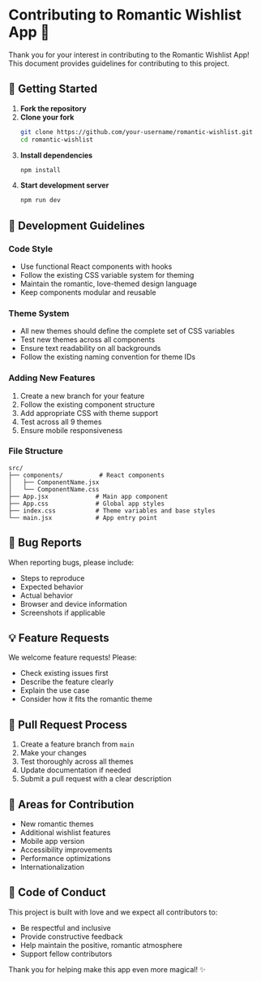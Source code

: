 # Contributing to Romantic Wishlist App 💖

Thank you for your interest in contributing to the Romantic Wishlist App! This document provides guidelines for contributing to this project.

## 🚀 Getting Started

1. **Fork the repository**
2. **Clone your fork**
   ```bash
   git clone https://github.com/your-username/romantic-wishlist.git
   cd romantic-wishlist
   ```
3. **Install dependencies**
   ```bash
   npm install
   ```
4. **Start development server**
   ```bash
   npm run dev
   ```

## 🎨 Development Guidelines

### Code Style
- Use functional React components with hooks
- Follow the existing CSS variable system for theming
- Maintain the romantic, love-themed design language
- Keep components modular and reusable

### Theme System
- All new themes should define the complete set of CSS variables
- Test new themes across all components
- Ensure text readability on all backgrounds
- Follow the existing naming convention for theme IDs

### Adding New Features
1. Create a new branch for your feature
2. Follow the existing component structure
3. Add appropriate CSS with theme support
4. Test across all 9 themes
5. Ensure mobile responsiveness

### File Structure
```
src/
├── components/          # React components
│   ├── ComponentName.jsx
│   └── ComponentName.css
├── App.jsx             # Main app component
├── App.css             # Global app styles
├── index.css           # Theme variables and base styles
└── main.jsx            # App entry point
```

## 🐛 Bug Reports

When reporting bugs, please include:
- Steps to reproduce
- Expected behavior
- Actual behavior
- Browser and device information
- Screenshots if applicable

## 💡 Feature Requests

We welcome feature requests! Please:
- Check existing issues first
- Describe the feature clearly
- Explain the use case
- Consider how it fits the romantic theme

## 📝 Pull Request Process

1. Create a feature branch from `main`
2. Make your changes
3. Test thoroughly across all themes
4. Update documentation if needed
5. Submit a pull request with a clear description

## 🎯 Areas for Contribution

- New romantic themes
- Additional wishlist features
- Mobile app version
- Accessibility improvements
- Performance optimizations
- Internationalization

## 💖 Code of Conduct

This project is built with love and we expect all contributors to:
- Be respectful and inclusive
- Provide constructive feedback
- Help maintain the positive, romantic atmosphere
- Support fellow contributors

Thank you for helping make this app even more magical! ✨
